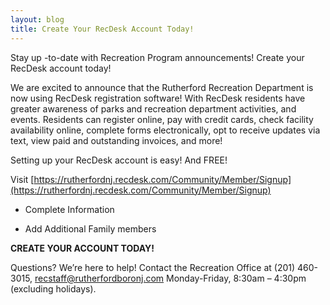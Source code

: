 ```yaml
---
layout: blog
title: Create Your RecDesk Account Today!
---
```


Stay up -to-date with Recreation Program announcements! Create your RecDesk account today!

We are excited to announce that the Rutherford Recreation Department is now using RecDesk registration software! With RecDesk residents have greater awareness of parks and recreation department activities, and events. Residents can register online, pay with credit cards, check facility availability online, complete forms electronically, opt to receive updates via text, view paid and outstanding invoices, and more!

Setting up your RecDesk account is easy!  And FREE!

Visit [https://rutherfordnj.recdesk.com/Community/Member/Signup](https://rutherfordnj.recdesk.com/Community/Member/Signup)

- Complete Information

- Add Additional Family members

**CREATE YOUR ACCOUNT TODAY!**

Questions? We’re here to help! Contact the Recreation Office at (201) 460-3015, recstaff@rutherfordboronj.com Monday-Friday, 8:30am – 4:30pm (excluding holidays).
